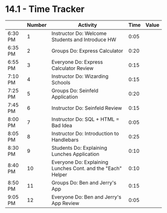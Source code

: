 # 14.1 - Time Tracker

|         | Number | Activity                                                    | Time | Value |
| ------- | ------ | ----------------------------------------------------------- | ---- | ----- |
| 6:30 PM | 1      | Instructor Do: Welcome Students and Introduce HW            | 0:05 |       |
| 6:35 PM | 2      | Groups Do: Express Calculator                               | 0:20 |       |
| 6:55 PM | 3      | Everyone Do: Express Calculator Review                      | 0:15 |       |
| 7:10 PM | 4      | Instructor Do: Wizarding Schools                            | 0:15 |       |
| 7:25 PM | 5      | Groups Do: Seinfeld Application                             | 0:20 |       |
| 7:45 PM | 6      | Instructor Do: Seinfeld Review                              | 0:15 |       |
| 8:00 PM | 7      | Instructor Do: SQL + HTML = Bad Idea                        | 0:05 |       |
| 8:05 PM | 8      | Instructor Do: Introduction to Handlebars                   | 0:25 |       |
| 8:30 PM | 9      | Students Do: Explaining Lunches Application                 | 0:10 |       |
| 8:40 PM | 10     | Everyone Do: Explaining Lunches Cont. and the "Each" Helper | 0:10 |       |
| 8:50 PM | 11     | Groups Do: Ben and Jerry's App                              | 0:15 |       |
| 9:05 PM | 12     | Everyone Do: Ben and Jerry's App Review                     | 0:05 |       |
